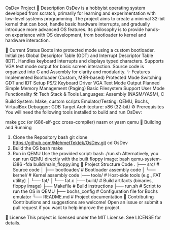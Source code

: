 OsDev Project
📖 Description
OsDev is a hobbyist operating system developed from scratch, primarily for learning and experimentation with low-level systems programming. The project aims to create a minimal 32-bit kernel that can boot, handle basic hardware interrupts, and gradually introduce more advanced OS features. Its philosophy is to provide hands-on experience with OS development, from bootloader to kernel and hardware interaction.

🌟 Current Status
Boots into protected mode using a custom bootloader.
Initializes Global Descriptor Table (GDT) and Interrupt Descriptor Table (IDT).
Handles keyboard interrupts and displays typed characters.
Supports VGA text mode output for basic screen interaction.
Source code is organized into C and Assembly for clarity and modularity.
✨ Features
Implemented
Bootloader (Custom, MBR-based)
Protected Mode Switching
GDT and IDT Setup
PS/2 Keyboard Driver
VGA Text Mode Output
Planned
Simple Memory Management (Paging)
Basic Filesystem Support
User Mode Functionality
🛠️ Tech Stack & Tools
Languages: Assembly (NASM/YASM), C
Build System: Make, custom scripts
Emulator/Testing: QEMU, Bochs, VirtualBox
Debugger: GDB
Target Architecture: x86 (32-bit)
⚙️ Prerequisites
You will need the following tools installed to build and run OsDev:

make
gcc (or i686-elf-gcc cross-compiler)
nasm or yasm
qemu
🚀 Building and Running
1. Clone the Repository
bash
git clone https://github.com/MehmetTektek/OsDev.git
cd OsDev
2. Build the OS
bash
make
3. Run in QEMU
Use the provided script:
bash
./run.sh
Alternatively, you can run QEMU directly with the built floppy image:
bash
qemu-system-i386 -fda build/main_floppy.img
📂 Project Structure
Code
.
├── src/            # Source code
│   ├── bootloader/   # Bootloader assembly code
│   └── kernel/       # Kernel assembly code
├── tools/          # Host-side tools (e.g., FAT utility)
│   └── fat/
│       └── fat.c
├── build/          # Build artifacts (binaries, floppy image)
├── Makefile        # Build instructions
├── run.sh          # Script to run the OS in QEMU
├── bochs_config    # Configuration file for Bochs emulator
└── README.md       # Project documentation
🤝 Contributing
Contributions and suggestions are welcome! Open an issue or submit a pull request if you want to help improve the project.

📝 License
This project is licensed under the MIT License. See LICENSE for details.